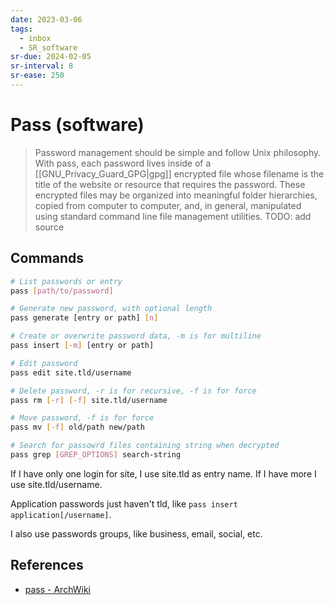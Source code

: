 ```yaml
---
date: 2023-03-06
tags:
  - inbox
  - SR_software
sr-due: 2024-02-05
sr-interval: 8
sr-ease: 250
---
```


# Pass (software)

> Password management should be simple and follow Unix philosophy. With pass,
> each password lives inside of a [[GNU_Privacy_Guard_GPG|gpg]] encrypted file whose
> filename is the title of the website or resource that requires the password.
> These encrypted files may be organized into meaningful folder hierarchies,
> copied from computer to computer, and, in general, manipulated using standard
> command line file management utilities.
TODO: add source

## Commands

```sh
# List passwords or entry
pass [path/to/password]

# Generate new password, with optional length
pass generate [entry or path] [n]

# Create or overwrite password data, -m is for multiline
pass insert [-m] [entry or path]

# Edit password
pass edit site.tld/username

# Delete password, -r is for recursive, -f is for force
pass rm [-r] [-f] site.tld/username

# Move password, -f is for force
pass mv [-f] old/path new/path

# Search for passowrd files containing string when decrypted
pass grep [GREP_OPTIONS] search-string
```

If I have only one login for site, I use site.tld as entry name. If I have more
I use site.tld/username.

Application passwords just haven't tld, like
`pass insert application[/username]`.

I also use passwords groups, like business, email, social, etc.

## References

- [pass - ArchWiki](https://wiki.archlinux.org/title/Pass)
